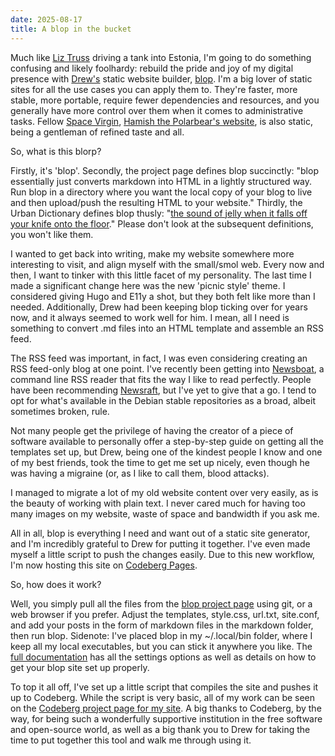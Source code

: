 ```yaml
---
date: 2025-08-17
title: A blop in the bucket
---
```


Much like [Liz Truss](https://www.huffingtonpost.co.uk/entry/liz-truss-tank-estonia-margaret-thatcher_uk_61a60ddfe4b025be1aee877e) driving a tank into Estonia, I'm going to do something confusing and likely foolhardy: rebuild the pride and joy of my digital presence with [Drew's](https://friendo.monster) static website builder, [blop](https://gitlab.com/uoou/blop). I'm a big lover of static sites for all the use cases you can apply them to. They're faster, more stable, more portable, require fewer dependencies and resources, and you generally have more control over them when it comes to administrative tasks. Fellow [Space Virgin](https://video.thepolarbear.co.uk/c/expanse/videos), [Hamish the Polarbear's website](https://thepolarbear.co.uk), is also static, being a gentleman of refined taste and all.

So, what is this blorp?

Firstly, it's 'blop'. Secondly, the project page defines blop succinctly: "blop essentially just converts markdown into HTML in a lightly structured way. Run blop in a directory where you want the local copy of your blog to live and then upload/push the resulting HTML to your website." Thirdly, the Urban Dictionary defines blop thusly: "[the sound of jelly when it falls off your knife onto the floor](https://www.urbandictionary.com/define.php?term=blop)." Please don't look at the subsequent definitions, you won't like them.

I wanted to get back into writing, make my website somewhere more interesting to visit, and align myself with the small/smol web. Every now and then, I want to tinker with this little facet of my personality. The last time I made a significant change here was the new 'picnic style' theme. I considered giving Hugo and E11y a shot, but they both felt like more than I needed. Additionally, Drew had been keeping blop ticking over for years now, and it always seemed to work well for him. I mean, all I need is something to convert .md files into an HTML template and assemble an RSS feed.

The RSS feed was important, in fact, I was even considering creating an RSS feed-only blog at one point. I've recently been getting into [Newsboat](https://newsboat.org), a command line RSS reader that fits the way I like to read perfectly. People have been recommending [Newsraft](https://codeberg.org/newsraft/newsraft), but I've yet to give that a go. I tend to opt for what's available in the Debian stable repositories as a broad, albeit sometimes broken, rule.

Not many people get the privilege of having the creator of a piece of software available to personally offer a step-by-step guide on getting all the templates set up, but Drew, being one of the kindest people I know and one of my best friends, took the time to get me set up nicely, even though he was having a migraine (or, as I like to call them, blood attacks).

I managed to migrate a lot of my old website content over very easily, as is the beauty of working with plain text. I never cared much for having too many images on my website, waste of space and bandwidth if you ask me.

All in all, blop is everything I need and want out of a static site generator, and I'm incredibly grateful to Drew for putting it together. I've even made myself a little script to push the changes easily. Due to this new workflow, I'm now hosting this site on [Codeberg Pages](https://docs.codeberg.org/codeberg-pages).

So, how does it work?

Well, you simply pull all the files from the [blop project page](https://gitlab.com/uoou/blop) using git, or a web browser if you prefer. Adjust the templates, style.css, url.txt, site.conf, and add your posts in the form of markdown files in the markdown folder, then run blop. Sidenote: I've placed blop in my ~/.local/bin folder, where I keep all my local executables, but you can stick it anywhere you like. The [full documentation](https://gitlab.com/uoou/blop/-/blob/master/README.md) has all the settings options as well as details on how to get your blop site set up properly.

To top it all off, I've set up a little script that compiles the site and pushes it up to Codeberg. While the script is very basic, all of my work can be seen on the [Codeberg project page for my site](https://codeberg.org/ChrisWere/pages). A big thanks to Codeberg, by the way, for being such a wonderfully supportive institution in the free software and open-source world, as well as a big thank you to Drew for taking the time to put together this tool and walk me through using it.

